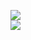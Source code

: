 [![](https://img.shields.io/badge/Made%20With-Github%20Spray-lightgrey.svg?style=for-the-badge&logo=github)](https://github.com/Annihil/github-spray#7022)  
[![](https://i.imgur.com/2DrTn0Z.gif)](https://github.com/Annihil/github-spray)